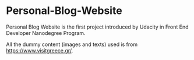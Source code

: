 # Personal-Blog-Website

Personal Blog Website is the first project introduced by Udacity in Front End Developer Nanodegree Program.

All the dummy content (images and texts) used is from https://www.visitgreece.gr/.
